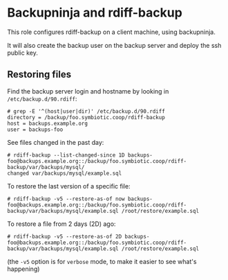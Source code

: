 Backupninja and rdiff-backup
============================

This role configures rdiff-backup on a client machine, using backupninja.

It will also create the backup user on the backup server and deploy the ssh public key.

Restoring files
---------------

Find the backup server login and hostname by looking in `/etc/backup.d/90.rdiff`:

```
# grep -E '^(host|user|dir)' /etc/backup.d/90.rdiff
directory = /backup/foo.symbiotic.coop/rdiff-backup
host = backups.example.org
user = backups-foo
```

See files changed in the past day:

```
# rdiff-backup --list-changed-since 1D backups-foo@backups.example.org::/backup/foo.symbiotic.coop/rdiff-backup/var/backups/mysql/
changed var/backups/mysql/example.sql
```

To restore the last version of a specific file:

```
# rdiff-backup -v5 --restore-as-of now backups-foo@backups.example.org::/backup/foo.symbiotic.coop/rdiff-backup/var/backups/mysql/example.sql /root/restore/example.sql
```

To restore a file from 2 days (2D) ago:

```
# rdiff-backup -v5 --restore-as-of 2D backups-foo@backups.example.org::/backup/foo.symbiotic.coop/rdiff-backup/var/backups/mysql/example.sql /root/restore/example.sql
```

(the `-v5` option is for `verbose` mode, to make it easier to see what's happening)
